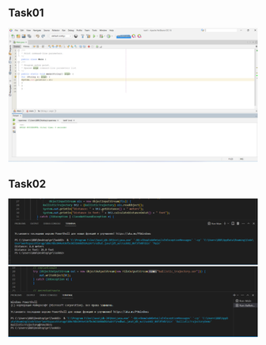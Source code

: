 ## Task01

![task01](Task01/task1.png)

## Task02

![task02_1](Task02/task02_1.png)
![task02_2](Task02/task01_2.png)
